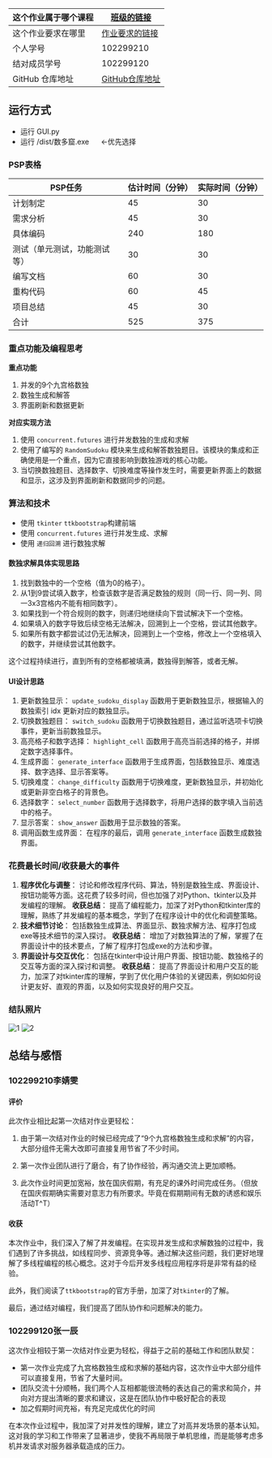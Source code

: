 | 这个作业属于哪个课程 | [班级的链接](https://bbs.csdn.net/forums/fzusdn-0831)   |
| -------------------- | ------------------------------------------------------- |
| 这个作业要求在哪里   | [作业要求的链接](https://bbs.csdn.net/topics/617335682) |
| 个人学号             | 102299210                                               |
| 结对成员学号         | 102299120                                               |
| GitHub 仓库地址      | [GitHub仓库地址](https://github.com/Leen-Ouyang/Sudoku) |

## 运行方式
- 运行 GUI.py
- 运行 /dist/数多窟.exe &nbsp;&nbsp;&nbsp;&nbsp;&nbsp;←优先选择

### PSP表格

| PSP任务                      | 估计时间（分钟） | 实际时间（分钟） |
| ---------------------------- | ---------------- | ---------------- |
| 计划制定                     | 45               | 30               |
| 需求分析                     | 45               | 30               |
| 具体编码                     | 240              | 180              |
| 测试（单元测试，功能测试等） | 30               | 30               |
| 编写文档                     | 60               | 30               |
| 重构代码                     | 60               | 45               |
| 项目总结                     | 45               | 30               |
| 合计                         | 525              | 375              |

### 重点功能及编程思考

**重点功能**

1. 并发的9个九宫格数独
2. 数独生成和解答
3. 界面刷新和数据更新

**对应实现方法**

1. 使用 `concurrent.futures` 进行并发数独的生成和求解
2. 使用了编写的 `RandomSudoku` 模块来生成和解答数独题目。该模块的集成和正确使用是一个重点，因为它直接影响到数独游戏的核心功能。
3. 当切换数独题目、选择数字、切换难度等操作发生时，需要更新界面上的数据和显示，这涉及到界面刷新和数据同步的问题。

### 算法和技术

- 使用 `tkinter` `ttkbootstrap`构建前端
- 使用 `concurrent.futures` 进行并发生成、求解
- 使用 `递归回溯` 进行数独求解

#### 数独求解具体实现思路

1. 找到数独中的一个空格（值为0的格子）。
2. 从1到9尝试填入数字，检查该数字是否满足数独的规则（同一行、同一列、同一3x3宫格内不能有相同数字）。
3. 如果找到一个符合规则的数字，则递归地继续向下尝试解决下一个空格。
4. 如果填入的数字导致后续空格无法解决，回溯到上一个空格，尝试其他数字。
5. 如果所有数字都尝试过仍无法解决，回溯到上一个空格，修改上一个空格填入的数字，并继续尝试其他数字。

这个过程持续进行，直到所有的空格都被填满，数独得到解答，或者无解。

#### UI设计思路

1. 更新数独显示：
`update_sudoku_display` 函数用于更新数独显示，根据输入的数独索引 idx 更新对应的数独显示。
2. 切换数独题目：
`switch_sudoku` 函数用于切换数独题目，通过监听选项卡切换事件，更新当前数独显示。
3. 高亮格子和数字选择：
`highlight_cell` 函数用于高亮当前选择的格子，并绑定数字选择事件。
4. 生成界面：
`generate_interface` 函数用于生成界面，包括数独显示、难度选择、数字选择、显示答案等。
5. 切换难度：
`change_difficulty` 函数用于切换难度，更新数独显示，并初始化或更新非空白格子的背景色。
6. 选择数字：
`select_number` 函数用于选择数字，将用户选择的数字填入当前选中的格子。
7. 显示答案：
`show_answer` 函数用于显示数独的答案。
8. 调用函数生成界面：
在程序的最后，调用 `generate_interface` 函数生成数独界面。



### 花费最长时间/收获最大的事件

1. **程序优化与调整**：
 讨论和修改程序代码、算法，特别是数独生成、界面设计、按钮功能等方面。这花费了较多时间，但也加强了对Python、tkinter以及并发编程的理解。
**收获总结**： 提高了编程能力，加深了对Python和tkinter库的理解，熟练了并发编程的基本概念，学到了在程序设计中的优化和调整策略。
2. **技术细节讨论**： 
包括数独生成算法、界面显示、数独求解方法、程序打包成exe等技术细节的深入探讨。
**收获总结**： 增加了对数独算法的了解，掌握了在界面设计中的技术要点，了解了程序打包成exe的方法和步骤。
3. **界面设计与交互优化**： 
包括在tkinter中设计用户界面、按钮功能、数独格子的交互等方面的深入探讨和调整。
**收获总结**： 提高了界面设计和用户交互的能力，加深了对tkinter库的理解，学到了优化用户体验的关键因素，例如如何设计更友好、直观的界面，以及如何实现良好的用户交互。



### 结队照片

![1](https://i.imgs.ovh/2023/10/07/LkroI.jpeg)
![2](https://i.imgs.ovh/2023/10/07/Lk2YV.jpeg)



## 总结与感悟

### 102299210李婧雯

#### 评价

此次作业相比起第一次结对作业更轻松：

1. 由于第一次结对作业的时候已经完成了“9个九宫格数独生成和求解”的内容，大部分组件无需大改即可直接复用节省了不少时间。

2. 第一次作业团队进行了磨合，有了协作经验，再沟通交流上更加顺畅。
3. 此次作业时间更加宽裕，放在国庆假期，有充足的课外时间完成任务。（但放在国庆假期确实需要对意志力有所要求。毕竟在假期期间有无数的诱惑和娱乐活动T^T）

#### 收获

本次作业中，我们深入了解了并发编程。在实现并发生成和求解数独的过程中，我们遇到了许多挑战，如线程同步、资源竞争等。通过解决这些问题，我们更好地理解了多线程编程的核心概念。这对于今后开发多线程应用程序将是非常有益的经验。

此外，我们阅读了`ttkbootstrap`的官方手册，加深了对`tkinter`的了解。

最后，通过结对编程，我们提高了团队协作和问题解决的能力。

### 102299120张一辰

这次作业相较于第一次结对作业更为轻松，得益于之前的基础工作和团队默契：
- 第一次作业完成了九宫格数独生成和求解的基础内容，这次作业中大部分组件可以直接复用，节省了大量时间。
- 团队交流十分顺畅，我们两个人互相都能很流畅的表达自己的需求和简介，并向对方提出清晰的要求和建议，这是在团队协作中极好配合的表现
- 加之假期时间充裕，有充足完成优化的时间

在本次作业过程中，我加深了对并发性的理解，建立了对高并发场景的基本认知。这对我的学习和工作带来了显著进步，使我不再局限于单机思维，而是能够考虑多机并发请求对服务器承载造成的压力。